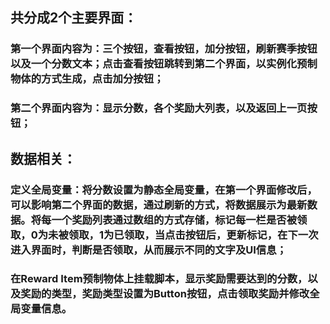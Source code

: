 ## 共分成2个主要界面：
### 第一个界面内容为：三个按钮，查看按钮，加分按钮，刷新赛季按钮以及一个分数文本；点击查看按钮跳转到第二个界面，以实例化预制物体的方式生成，点击加分按钮；
### 第二个界面内容为：显示分数，各个奖励大列表，以及返回上一页按钮；

## 数据相关：
### 定义全局变量：将分数设置为静态全局变量，在第一个界面修改后，可以影响第二个界面的数据，通过刷新的方式，将数据展示为最新数据。将每一个奖励列表通过数组的方式存储，标记每一栏是否被领取，0为未被领取，1为已领取，当点击按钮后，更新标记，在下一次进入界面时，判断是否领取，从而展示不同的文字及UI信息；

### 在Reward Item预制物体上挂载脚本，显示奖励需要达到的分数，以及奖励的类型，奖励类型设置为Button按钮，点击领取奖励并修改全局变量信息。
